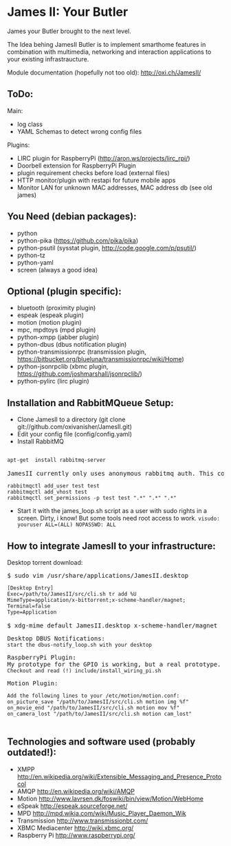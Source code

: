 James II: Your Butler
=====================

James your Butler brought to the next level.

The Idea behing JamesII Butler is to implement smarthome features in combination with multimedia, networking and interaction applications to your existing infrastraucture.

Module documentation (hopefully not too old): http://oxi.ch/JamesII/

ToDo:
------
Main:
* log class
* YAML Schemas to detect wrong config files

Plugins:
* LIRC plugin for RaspberryPi (http://aron.ws/projects/lirc_rpi/)
* Doorbell extension for RaspberryPi Plugin
* plugin requirement checks before load (external files)
* HTTP monitor/plugin with restapi for future mobile apps
* Monitor LAN for unknown MAC addresses, MAC address db (see old james)

You Need (debian packages):
---------
* python
* python-pika (https://github.com/pika/pika)
* python-psutil (sysstat plugin, http://code.google.com/p/psutil/)
* python-tz
* python-yaml
* screen (always a good idea)

Optional (plugin specific):
----------
* bluetooth (proximity plugin)
* espeak (espeak plugin)
* motion (motion plugin)
* mpc, mpdtoys (mpd plugin)
* python-xmpp (jabber plugin)
* python-dbus (dbus notification plugin)
* python-transmissionrpc (transmission plugin, https://bitbucket.org/blueluna/transmissionrpc/wiki/Home)
* python-jsonrpclib (xbmc plugin, https://github.com/joshmarshall/jsonrpclib/)
* python-pylirc (lirc plugin)

Installation and RabbitMQueue Setup:
-------------
* Clone JamesII to a directory (git clone git://github.com/oxivanisher/JamesII.git)
* Edit your config file (config/config.yaml)
* Install RabbitMQ
<pre><code>
apt-get  install rabbitmq-server
</code>
JamesII currently only uses anonymous rabbitmq auth. This code is currently not needed.
<code>
rabbitmqctl add_user test test
rabbitmqctl add_vhost test
rabbitmqctl set_permissions -p test test ".*" ".*" ".*"
</code></pre>
* Start it with the james_loop.sh script as a user with sudo rights in a screen. Dirty, i know! But some tools need root access to work.
<code>visudo: youruser ALL=(ALL) NOPASSWD: ALL</code>

How to integrate JamesII to your infrastructure:
---------
Desktop torrent download:
<pre>
$ sudo vim /usr/share/applications/JamesII.desktop
<code>
[Desktop Entry]
Exec=/path/to/JamesII/src/cli.sh tr add %U
MimeType=application/x-bittorrent;x-scheme-handler/magnet;
Terminal=false
Type=Application
</code>
$ xdg-mime default JamesII.desktop x-scheme-handler/magnet
</pre>

<pre>
Desktop DBUS Notifications:
<code>start the dbus-notify_loop.sh with your desktop</code>
</pre>

<pre>
RaspberryPi Plugin:
My prototype for the GPIO is working, but a real prototype. A schematic will follow sometime.
<code>Checkout and read (!) include/install_wiring_pi.sh</code>
</pre>

<pre>
Motion Plugin:
<code>
Add the following lines to your /etc/motion/motion.conf:
on_picture_save "/path/to/JamesII/src/cli.sh motion img %f"
on_movie_end "/path/to/JamesII/src/cli.sh motion mov %f"
on_camera_lost "/path/to/JamesII/src/cli.sh motion cam_lost"
</code>
</pre>

Technologies and software used (probably outdated!):
------------------
* XMPP http://en.wikipedia.org/wiki/Extensible_Messaging_and_Presence_Protocol
* AMQP http://en.wikipedia.org/wiki/AMQP
* Motion http://www.lavrsen.dk/foswiki/bin/view/Motion/WebHome
* eSpeak http://espeak.sourceforge.net/
* MPD http://mpd.wikia.com/wiki/Music_Player_Daemon_Wik
* Transmission http://www.transmissionbt.com/
* XBMC Mediacenter http://wiki.xbmc.org/
* Raspberry Pi http://www.raspberrypi.org/
